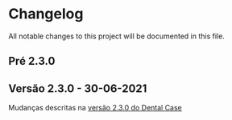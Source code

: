 # Changelog
All notable changes to this project will be documented in this file.

## Pré 2.3.0

## Versão 2.3.0 - 30-06-2021

Mudanças descritas na [versão 2.3.0 do Dental Case](https://github.com/GameCase-LAWS/dental-case-app/main/CHANGELOG.md#versao-2.3.0)
